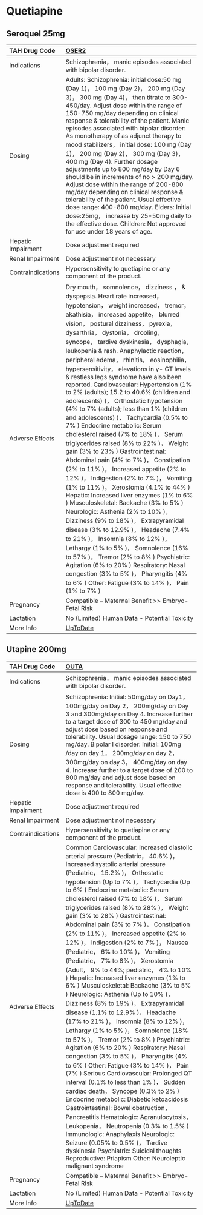 # Quetiapine

## Seroquel 25mg

| TAH Drug Code      | [OSER2](https://www.tahsda.org.tw/drugs/hissearch.php?drug_code=OSER2)                                                                                                                                                                                                                                                                                                                                                                                                                                                                                                                                                                                                                                                                                                                                                                                                                                                                                                                                                                                                                                                                                                                                                                                                                                                                                                                                                                                                                    |
|:-------------------|:------------------------------------------------------------------------------------------------------------------------------------------------------------------------------------------------------------------------------------------------------------------------------------------------------------------------------------------------------------------------------------------------------------------------------------------------------------------------------------------------------------------------------------------------------------------------------------------------------------------------------------------------------------------------------------------------------------------------------------------------------------------------------------------------------------------------------------------------------------------------------------------------------------------------------------------------------------------------------------------------------------------------------------------------------------------------------------------------------------------------------------------------------------------------------------------------------------------------------------------------------------------------------------------------------------------------------------------------------------------------------------------------------------------------------------------------------------------------------------------|
| Indications        | Schizophrenia， manic episodes associated with bipolar disorder.                                                                                                                                                                                                                                                                                                                                                                                                                                                                                                                                                                                                                                                                                                                                                                                                                                                                                                                                                                                                                                                                                                                                                                                                                                                                                                                                                                                                                          |
| Dosing             | Adults: Schizophrenia: initial dose:50 mg (Day 1)， 100 mg (Day 2)， 200 mg (Day 3)， 300 mg (Day 4)， then titrate to 300-450/day. Adjust dose within the range of 150-750 mg/day depending on clinical response & tolerability of the patient. Manic episodes associated with bipolar disorder: As monotherapy of as adjunct therapy to mood stabilizers， initial dose: 100 mg (Day 1)， 200 mg (Day 2)， 300 mg (Day 3)， 400 mg (Day 4). Further dosage adjustments up to 800 mg/day by Day 6 should be in increments of no > 200 mg/day. Adjust dose within the range of 200-800 mg/day depending on clinical response & tolerability of the patient. Usual effective dose range: 400-800 mg/day. Elders: Initial dose:25mg， increase by 25-50mg daily to the effective dose. Children: Not approved for use under 18 years of age.                                                                                                                                                                                                                                                                                                                                                                                                                                                                                                                                                                                                                                                |
| Hepatic Impairment | Dose adjustment required                                                                                                                                                                                                                                                                                                                                                                                                                                                                                                                                                                                                                                                                                                                                                                                                                                                                                                                                                                                                                                                                                                                                                                                                                                                                                                                                                                                                                                                                  |
| Renal Impairment   | Dose adjustment not necessary                                                                                                                                                                                                                                                                                                                                                                                                                                                                                                                                                                                                                                                                                                                                                                                                                                                                                                                                                                                                                                                                                                                                                                                                                                                                                                                                                                                                                                                             |
| Contraindications  | Hypersensitivity to quetiapine or any component of the product.                                                                                                                                                                                                                                                                                                                                                                                                                                                                                                                                                                                                                                                                                                                                                                                                                                                                                                                                                                                                                                                                                                                                                                                                                                                                                                                                                                                                                           |
| Adverse Effects    | Dry mouth， somnolence， dizziness ， & dyspepsia. Heart rate increased， hypotension， weight increased， tremor， akathisia， increased appetite， blurred vision， postural dizziness， pyrexia， dysarthria， dystonia， drooling， syncope， tardive dyskinesia， dysphagia， leukopenia & rash. Anaphylactic reaction， peripheral edema， rhinitis， eosinophilia， hypersensitivity， elevations in γ- GT levels & restless legs syndrome have also been reported. Cardiovascular: Hypertension (1% to 2% (adults); 15.2 to 40.6% (children and adolescents) )， Orthostatic hypotension (4% to 7% (adults); less than 1% (children and adolescents) )， Tachycardia (0.5% to 7% ) Endocrine metabolic: Serum cholesterol raised (7% to 18% )， Serum triglycerides raised (8% to 22% )， Weight gain (3% to 23% ) Gastrointestinal: Abdominal pain (4% to 7% )， Constipation (2% to 11% )， Increased appetite (2% to 12% )， Indigestion (2% to 7% )， Vomiting (1% to 11% )， Xerostomia (4.1% to 44% ) Hepatic: Increased liver enzymes (1% to 6% ) Musculoskeletal: Backache (3% to 5% ) Neurologic: Asthenia (2% to 10% )， Dizziness (9% to 18% )， Extrapyramidal disease (3% to 12.9% )， Headache (7.4% to 21% )， Insomnia (8% to 12% )， Lethargy (1% to 5% )， Somnolence (16% to 57% )， Tremor (2% to 8% ) Psychiatric: Agitation (6% to 20% ) Respiratory: Nasal congestion (3% to 5% )， Pharyngitis (4% to 6% ) Other: Fatigue (3% to 14% )， Pain (1% to 7% ) |
| Pregnancy          | Compatible – Maternal Benefit >> Embryo-Fetal Risk                                                                                                                                                                                                                                                                                                                                                                                                                                                                                                                                                                                                                                                                                                                                                                                                                                                                                                                                                                                                                                                                                                                                                                                                                                                                                                                                                                                                                                        |
| Lactation          | No (Limited) Human Data - Potential Toxicity                                                                                                                                                                                                                                                                                                                                                                                                                                                                                                                                                                                                                                                                                                                                                                                                                                                                                                                                                                                                                                                                                                                                                                                                                                                                                                                                                                                                                                              |
| More Info          | [UpToDate](https://www.uptodate.com/contents/quetiapine-drug-information)                                                                                                                                                                                                                                                                                                                                                                                                                                                                                                                                                                                                                                                                                                                                                                                                                                                                                                                                                                                                                                                                                                                                                                                                                                                                                                                                                                                                                 |

## Utapine 200mg

| TAH Drug Code      | [OUTA](https://www.tahsda.org.tw/drugs/hissearch.php?drug_code=OUTA)                                                                                                                                                                                                                                                                                                                                                                                                                                                                                                                                                                                                                                                                                                                                                                                                                                                                                                                                                                                                                                                                                                                                                                                                                                                                                                                                                                                                                                                                                        |
|:-------------------|:------------------------------------------------------------------------------------------------------------------------------------------------------------------------------------------------------------------------------------------------------------------------------------------------------------------------------------------------------------------------------------------------------------------------------------------------------------------------------------------------------------------------------------------------------------------------------------------------------------------------------------------------------------------------------------------------------------------------------------------------------------------------------------------------------------------------------------------------------------------------------------------------------------------------------------------------------------------------------------------------------------------------------------------------------------------------------------------------------------------------------------------------------------------------------------------------------------------------------------------------------------------------------------------------------------------------------------------------------------------------------------------------------------------------------------------------------------------------------------------------------------------------------------------------------------|
| Indications        | Schizophrenia， manic episodes associated with bipolar disorder.                                                                                                                                                                                                                                                                                                                                                                                                                                                                                                                                                                                                                                                                                                                                                                                                                                                                                                                                                                                                                                                                                                                                                                                                                                                                                                                                                                                                                                                                                            |
| Dosing             | Schizophrenia: Initial: 50mg/day on Day1， 100mg/day on Day 2， 200mg/day on Day 3 and 300mg/day on Day 4. Increase further to a target dose of 300 to 450 mg/day and adjust dose based on response and tolerability. Usual dosage range: 150 to 750 mg/day. Bipolar I disorder: Initial: 100mg /day on day 1， 200mg/day on day 2， 300mg/day on day 3， 400mg/day on day 4. Increase further to a target dose of 200 to 800 mg/day and adjust dose based on response and tolerability. Usual effective dose is 400 to 800 mg/day.                                                                                                                                                                                                                                                                                                                                                                                                                                                                                                                                                                                                                                                                                                                                                                                                                                                                                                                                                                                                                         |
| Hepatic Impairment | Dose adjustment required                                                                                                                                                                                                                                                                                                                                                                                                                                                                                                                                                                                                                                                                                                                                                                                                                                                                                                                                                                                                                                                                                                                                                                                                                                                                                                                                                                                                                                                                                                                                    |
| Renal Impairment   | Dose adjustment not necessary                                                                                                                                                                                                                                                                                                                                                                                                                                                                                                                                                                                                                                                                                                                                                                                                                                                                                                                                                                                                                                                                                                                                                                                                                                                                                                                                                                                                                                                                                                                               |
| Contraindications  | Hypersensitivity to quetiapine or any component of the product.                                                                                                                                                                                                                                                                                                                                                                                                                                                                                                                                                                                                                                                                                                                                                                                                                                                                                                                                                                                                                                                                                                                                                                                                                                                                                                                                                                                                                                                                                             |
| Adverse Effects    | Common Cardiovascular: Increased diastolic arterial pressure (Pediatric， 40.6% )， Increased systolic arterial pressure (Pediatric， 15.2% )， Orthostatic hypotension (Up to 7% )， Tachycardia (Up to 6% ) Endocrine metabolic: Serum cholesterol raised (7% to 18% )， Serum triglycerides raised (8% to 28% )， Weight gain (3% to 28% ) Gastrointestinal: Abdominal pain (3% to 7% )， Constipation (2% to 11% )， Increased appetite (2% to 12% )， Indigestion (2% to 7% )， Nausea (Pediatric， 6% to 10% )， Vomiting (Pediatric， 7% to 8% )， Xerostomia (Adult， 9% to 44%; pediatric， 4% to 10% ) Hepatic: Increased liver enzymes (1% to 6% ) Musculoskeletal: Backache (3% to 5% ) Neurologic: Asthenia (Up to 10% )， Dizziness (8% to 19% )， Extrapyramidal disease (1.1% to 12.9% )， Headache (17% to 21% )， Insomnia (8% to 12% )， Lethargy (1% to 5% )， Somnolence (18% to 57% )， Tremor (2% to 8% ) Psychiatric: Agitation (6% to 20% ) Respiratory: Nasal congestion (3% to 5% )， Pharyngitis (4% to 6% ) Other: Fatigue (3% to 14% )， Pain (7% ) Serious Cardiovascular: Prolonged QT interval (0.1% to less than 1% )， Sudden cardiac death， Syncope (0.3% to 2% ) Endocrine metabolic: Diabetic ketoacidosis Gastrointestinal: Bowel obstruction， Pancreatitis Hematologic: Agranulocytosis， Leukopenia， Neutropenia (0.3% to 1.5% ) Immunologic: Anaphylaxis Neurologic: Seizure (0.05% to 0.5% )， Tardive dyskinesia Psychiatric: Suicidal thoughts Reproductive: Priapism Other: Neuroleptic malignant syndrome |
| Pregnancy          | Compatible – Maternal Benefit >> Embryo-Fetal Risk                                                                                                                                                                                                                                                                                                                                                                                                                                                                                                                                                                                                                                                                                                                                                                                                                                                                                                                                                                                                                                                                                                                                                                                                                                                                                                                                                                                                                                                                                                          |
| Lactation          | No (Limited) Human Data - Potential Toxicity                                                                                                                                                                                                                                                                                                                                                                                                                                                                                                                                                                                                                                                                                                                                                                                                                                                                                                                                                                                                                                                                                                                                                                                                                                                                                                                                                                                                                                                                                                                |
| More Info          | [UpToDate](https://www.uptodate.com/contents/quetiapine-drug-information)                                                                                                                                                                                                                                                                                                                                                                                                                                                                                                                                                                                                                                                                                                                                                                                                                                                                                                                                                                                                                                                                                                                                                                                                                                                                                                                                                                                                                                                                                   |

